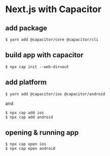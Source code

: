 # Next.js with Capacitor

## add package

```
$ yarn add @capacitor/core @capacitor/cli
```

## build app with capacitor

```
$ npx cap init --web-dir=out   
```

## add platform

```
$ yarn add @capacitor/ios @capacitor/android
```

and

```
$ npx cap add ios
$ npx cap add android
```

## opening & running app

```
$ npx cap open ios
$ npx cap open android
```